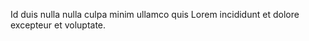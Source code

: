 <m-list-item>Id duis nulla nulla culpa minim ullamco quis Lorem incididunt et dolore excepteur et voluptate.</m-list-item>